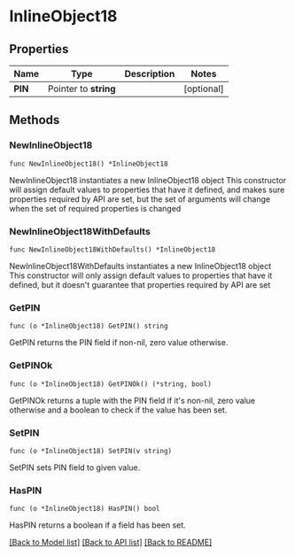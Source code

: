 # InlineObject18

## Properties

Name | Type | Description | Notes
------------ | ------------- | ------------- | -------------
**PIN** | Pointer to **string** |  | [optional] 

## Methods

### NewInlineObject18

`func NewInlineObject18() *InlineObject18`

NewInlineObject18 instantiates a new InlineObject18 object
This constructor will assign default values to properties that have it defined,
and makes sure properties required by API are set, but the set of arguments
will change when the set of required properties is changed

### NewInlineObject18WithDefaults

`func NewInlineObject18WithDefaults() *InlineObject18`

NewInlineObject18WithDefaults instantiates a new InlineObject18 object
This constructor will only assign default values to properties that have it defined,
but it doesn't guarantee that properties required by API are set

### GetPIN

`func (o *InlineObject18) GetPIN() string`

GetPIN returns the PIN field if non-nil, zero value otherwise.

### GetPINOk

`func (o *InlineObject18) GetPINOk() (*string, bool)`

GetPINOk returns a tuple with the PIN field if it's non-nil, zero value otherwise
and a boolean to check if the value has been set.

### SetPIN

`func (o *InlineObject18) SetPIN(v string)`

SetPIN sets PIN field to given value.

### HasPIN

`func (o *InlineObject18) HasPIN() bool`

HasPIN returns a boolean if a field has been set.


[[Back to Model list]](../README.md#documentation-for-models) [[Back to API list]](../README.md#documentation-for-api-endpoints) [[Back to README]](../README.md)


